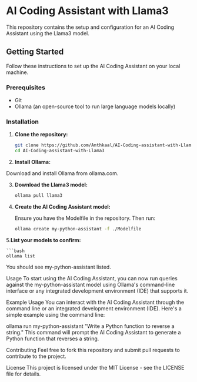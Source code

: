 # AI Coding Assistant with Llama3

This repository contains the setup and configuration for an AI Coding Assistant using the Llama3 model.

## Getting Started

Follow these instructions to set up the AI Coding Assistant on your local machine.

### Prerequisites

- Git
- Ollama (an open-source tool to run large language models locally)

### Installation

1. **Clone the repository:**

   ```bash
   git clone https://github.com/Anthkaal/AI-Coding-assistant-with-Llama3.git
   cd AI-Coding-assistant-with-Llama3

2. **Install Ollama:**

Download and install Ollama from ollama.com.

3. **Download the Llama3 model:**
    ```bash
    ollama pull llama3

4. **Create the AI Coding Assistant model:**

    Ensure you have the Modelfile in the repository. Then run:
    ```bash
    ollama create my-python-assistant -f ./Modelfile

5.**List your models to confirm:**
   
    ```bash     
    ollama list

  You should see my-python-assistant listed.

Usage
To start using the AI Coding Assistant, you can now run queries against the my-python-assistant model using Ollama's command-line interface or any integrated development environment (IDE) that supports it.

Example Usage
You can interact with the AI Coding Assistant through the command line or an integrated development environment (IDE). Here's a simple example using the command line:


ollama run my-python-assistant "Write a Python function to reverse a string."
This command will prompt the AI Coding Assistant to generate a Python function that reverses a string.

Contributing
Feel free to fork this repository and submit pull requests to contribute to the project.

License
This project is licensed under the MIT License - see the LICENSE file for details.   



